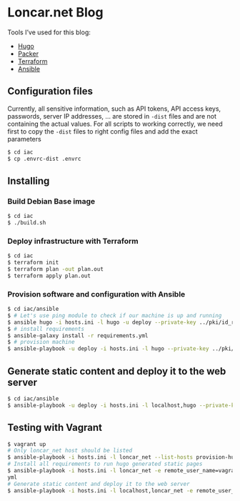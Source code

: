 # Loncar.net Blog

Tools I’ve used for this blog:

* [Hugo](https://gohugo.io/)
* [Packer](https://www.packer.io/)
* [Terraform](https://www.terraform.io/)
* [Ansible](https://docs.ansible.com/)

## Configuration files

Currently, all sensitive information, such as API tokens, API access keys, passwords, server IP addresses, … are stored in `-dist` files and are not containing the actual values. For all scripts to working correctly, we need first to copy the `-dist` files to right config files and add the exact parameters

```bash
$ cd iac
$ cp .envrc-dist .envrc
```

## Installing

### Build Debian Base image

```bash
$ cd iac
$ ./build.sh
```

### Deploy infrastructure with Terraform

```bash
$ cd iac
$ terraform init
$ terraform plan -out plan.out
$ terraform apply plan.out
```

### Provision software and configuration with Ansible

```bash
$ cd iac/ansible
$ # Let's use ping module to check if our machine is up and running
$ ansible hugo -i hosts.ini -l hugo -u deploy --private-key ../pki/id_rsa_deploy -m ping
$ # install requirements
$ ansible-galaxy install -r requirements.yml
$ # provision machine
$ ansible-playbook -u deploy -i hosts.ini -l hugo --private-key ../pki/id_rsa_deploy provision-hugo.yml
```

## Generate static content and deploy it to the web server

```bash
$ cd iac/ansible
$ ansible-playbook -u deploy -i hosts.ini -l localhost,hugo --private-key ../pki/id_rsa_deploy -e ansible_user=dummy deploy-content.yml
```

## Testing with Vagrant

```bash
$ vagrant up
# Only loncar_net host should be listed
$ ansible-playbook -i hosts.ini -l loncar_net --list-hosts provision-hugo.yml
# Install all requirements to run hugo generated static pages
$ ansible-playbook -i hosts.ini -l loncar_net -e remote_user_name=vagrant -e cf_email=youremail.com -e cf_key=sdfsdfsdfljlbjkljlkjsdfoiwje provision-hugo.
yml
# Generate static content and deploy it to the web server
$ ansible-playbook -i hosts.ini -l localhost,loncar_net -e remote_user_name=vagrant -e ansible_user=dummy deploy-content.yml
```
